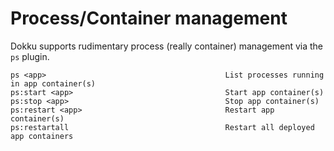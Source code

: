 # Process/Container management

Dokku supports rudimentary process (really container) management via the `ps` plugin.

```
ps <app>                                        List processes running in app container(s)
ps:start <app>                                  Start app container(s)
ps:stop <app>                                   Stop app container(s)
ps:restart <app>                                Restart app container(s)
ps:restartall                                   Restart all deployed app containers
```
